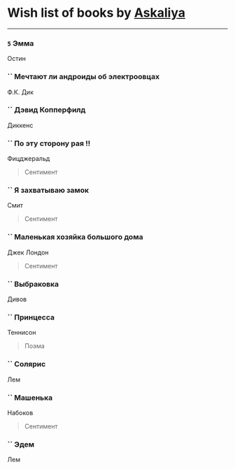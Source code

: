 # Wish list of books by [Askaliya](http://vk.com/id326783541)
---

### `5` Эмма
Остин

### `` Мечтают ли андроиды об электроовцах
Ф.К. Дик

### `` Дэвид Копперфилд
Диккенс

### `` По эту сторону рая !!
Фицджеральд
> Сентимент

### `` Я захватываю замок
Смит
> Сентимент

### `` Маленькая хозяйка большого дома
Джек Лондон
> Сентимент

### `` Выбраковка
Дивов

### `` Принцесса
Теннисон
> Поэма

### `` Солярис
Лем

### `` Машенька
Набоков
> Сентимент

### `` Эдем
Лем

